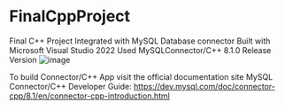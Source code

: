 # FinalCppProject
Final C++ Project Integrated with MySQL Database connector 
Built with Microsoft Visual Studio 2022 
Used MySQLConnector/C++ 8.1.0 Release Version
![image](https://github.com/tamirat-dejene/FinalCppProject/assets/129655588/fc9a65d1-6ac2-43a0-b3df-4160a87142a1)

To build Connector/C++ App visit the official documentation site
MySQL Connector/C++ Developer Guide: https://dev.mysql.com/doc/connector-cpp/8.1/en/connector-cpp-introduction.html
